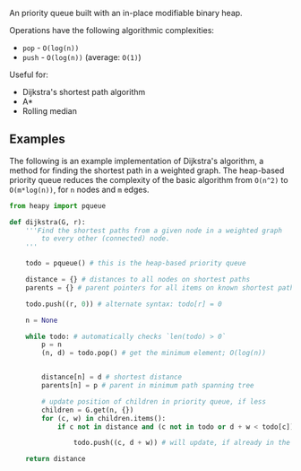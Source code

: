 An priority queue built with an in-place modifiable binary heap.

Operations have the following algorithmic complexities:

* `pop` - `O(log(n))`
* `push` - `O(log(n))` (average: `O(1)`)

Useful for:

* Dijkstra's shortest path algorithm
* A*
* Rolling median

## Examples
The following is an example implementation of Dijkstra's algorithm, a method
for finding the shortest path in a weighted graph. The heap-based
priority queue reduces the complexity of the basic algorithm from `O(n^2)`
to `O(m*log(n))`, for `n` nodes and `m` edges.


```python
from heapy import pqueue

def dijkstra(G, r):
	'''Find the shortest paths from a given node in a weighted graph
		to every other (connected) node.
	'''

    todo = pqueue() # this is the heap-based priority queue

    distance = {} # distances to all nodes on shortest paths
    parents = {} # parent pointers for all items on known shortest paths

    todo.push((r, 0)) # alternate syntax: todo[r] = 0

    n = None

    while todo: # automatically checks `len(todo) > 0`
        p = n
        (n, d) = todo.pop() # get the minimum element; O(log(n))


        distance[n] = d # shortest distance
        parents[n] = p # parent in minimum path spanning tree

        # update position of children in priority queue, if less
        children = G.get(n, {})
        for (c, w) in children.items():
            if c not in distance and (c not in todo or d + w < todo[c]):

                todo.push((c, d + w)) # will update, if already in the queue

    return distance
```
